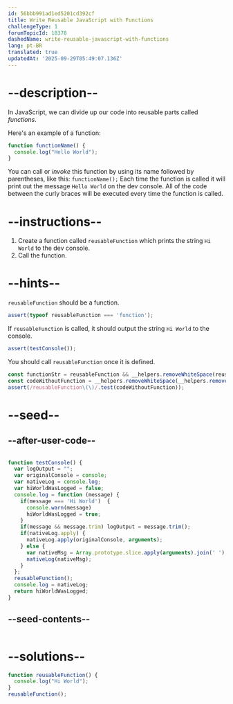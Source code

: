 ```yaml
---
id: 56bbb991ad1ed5201cd392cf
title: Write Reusable JavaScript with Functions
challengeType: 1
forumTopicId: 18378
dashedName: write-reusable-javascript-with-functions
lang: pt-BR
translated: true
updatedAt: '2025-09-29T05:49:07.136Z'
---
```


# --description--

In JavaScript, we can divide up our code into reusable parts called <dfn>functions</dfn>.

Here's an example of a function:

```js
function functionName() {
  console.log("Hello World");
}
```

You can call or <dfn>invoke</dfn> this function by using its name followed by parentheses, like this: `functionName();` Each time the function is called it will print out the message `Hello World` on the dev console. All of the code between the curly braces will be executed every time the function is called.

# --instructions--

<ol>
  <li>
    Create a function called <code>reusableFunction</code> which prints the string <code>Hi World</code> to the dev console.
  </li>
  <li>
    Call the function.
  </li>
</ol>

# --hints--

`reusableFunction` should be a function.

```js
assert(typeof reusableFunction === 'function');
```

If `reusableFunction` is called, it should output the string `Hi World` to the console.

```js
assert(testConsole());
```

You should call `reusableFunction` once it is defined.

```js
const functionStr = reusableFunction && __helpers.removeWhiteSpace(reusableFunction.toString());
const codeWithoutFunction = __helpers.removeWhiteSpace(__helpers.removeJSComments(code)).replace(/reusableFunction\(\)\{/g, '');
assert(/reusableFunction\(\)/.test(codeWithoutFunction));
```

# --seed--

## --after-user-code--

```js

function testConsole() {
  var logOutput = "";
  var originalConsole = console;
  var nativeLog = console.log;
  var hiWorldWasLogged = false;
  console.log = function (message) {
    if(message === 'Hi World')  {
      console.warn(message)
      hiWorldWasLogged = true;
    }
    if(message && message.trim) logOutput = message.trim();
    if(nativeLog.apply) {
      nativeLog.apply(originalConsole, arguments);
    } else {
      var nativeMsg = Array.prototype.slice.apply(arguments).join(' ');
      nativeLog(nativeMsg);
    }
  };
  reusableFunction();
  console.log = nativeLog;
  return hiWorldWasLogged;
}

```

## --seed-contents--

```js

```

# --solutions--

```js
function reusableFunction() {
  console.log("Hi World");
}
reusableFunction();
```
